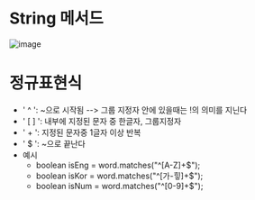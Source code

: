 # String 메서드
![image](https://github.com/user-attachments/assets/00c966e4-8ad6-4d98-87a9-e1ebe343703e)


# 정규표현식
- ' ^ ': ~으로 시작됨 --> 그룹 지정자 안에 있을때는 !의 의미를 지닌다
- ' [ ] ': 내부에 지정된 문자 중 한글자, 그룹지정자
- ' + ': 지정된 문자중 1글자 이상 반복
- ' $ ': ~으로 끝난다
- 예시
  + boolean isEng = word.matches("^[A-Z]+$");
  + boolean isKor = word.matches("^[가-힣]+$");
  + boolean isNum = word.matches("^[0-9]+$"); 
